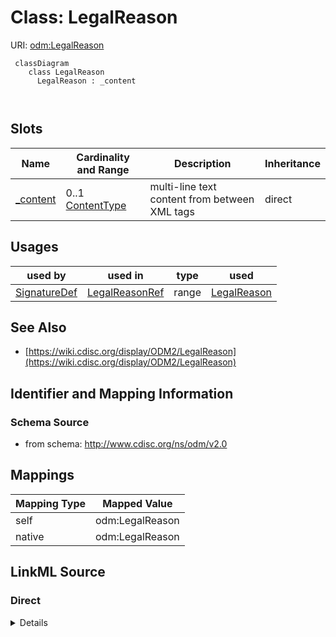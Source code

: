 # Class: LegalReason



URI: [odm:LegalReason](http://www.cdisc.org/ns/odm/v2.0/LegalReason)



```mermaid
 classDiagram
    class LegalReason
      LegalReason : _content
        
      
```




<!-- no inheritance hierarchy -->


## Slots

| Name | Cardinality and Range | Description | Inheritance |
| ---  | --- | --- | --- |
| [_content](_content.md) | 0..1 <br/> [ContentType](ContentType.md) | multi-line text content from between XML tags | direct |





## Usages

| used by | used in | type | used |
| ---  | --- | --- | --- |
| [SignatureDef](SignatureDef.md) | [LegalReasonRef](LegalReasonRef.md) | range | [LegalReason](LegalReason.md) |






## See Also

* [https://wiki.cdisc.org/display/ODM2/LegalReason](https://wiki.cdisc.org/display/ODM2/LegalReason)

## Identifier and Mapping Information







### Schema Source


* from schema: http://www.cdisc.org/ns/odm/v2.0





## Mappings

| Mapping Type | Mapped Value |
| ---  | ---  |
| self | odm:LegalReason |
| native | odm:LegalReason |





## LinkML Source

<!-- TODO: investigate https://stackoverflow.com/questions/37606292/how-to-create-tabbed-code-blocks-in-mkdocs-or-sphinx -->

### Direct

<details>
```yaml
name: LegalReason
from_schema: http://www.cdisc.org/ns/odm/v2.0
see_also:
- https://wiki.cdisc.org/display/ODM2/LegalReason
slots:
- _content
slot_usage:
  range:
    name: range
    id_prefixes:
    - text
class_uri: odm:LegalReason

```
</details>

### Induced

<details>
```yaml
name: LegalReason
from_schema: http://www.cdisc.org/ns/odm/v2.0
see_also:
- https://wiki.cdisc.org/display/ODM2/LegalReason
slot_usage:
  range:
    name: range
    id_prefixes:
    - text
attributes:
  name: _content
  description: multi-line text content from between XML tags
  from_schema: http://www.cdisc.org/ns/odm/v2.0
  rank: 1000
  alias: _content
  owner: LegalReason
  domain_of:
  - TranslatedText
  - CheckValue
  - Code
  - WorkflowEnd
  - UserName
  - Prefix
  - Suffix
  - FullName
  - GivenName
  - FamilyName
  - StreetName
  - HouseNumber
  - City
  - StateProv
  - Country
  - PostalCode
  - OtherText
  - Meaning
  - LegalReason
  - DateTimeStamp
  - ReasonForChange
  - SourceID
  - FlagValue
  - FlagType
  - Value
  range: _contentType
  inlined: true
class_uri: odm:LegalReason

```
</details>